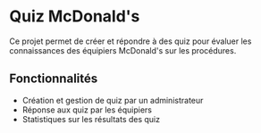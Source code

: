 # Quiz McDonald's
Ce projet permet de créer et répondre à des quiz pour évaluer les connaissances des équipiers McDonald's sur les procédures.

## Fonctionnalités
- Création et gestion de quiz par un administrateur
- Réponse aux quiz par les équipiers
- Statistiques sur les résultats des quiz
